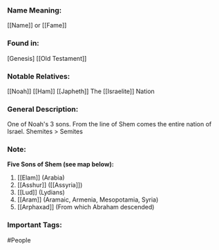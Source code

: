 ### Name Meaning:
[[Name]] or [[Fame]]

### Found in:
[Genesis]
[[Old Testament]]

### Notable Relatives:
[[Noah]]
[[Ham]]
[[Japheth]]
The [[Israelite]] Nation

### General Description:
One of Noah's 3 sons. From the line of Shem comes the entire nation of Israel. Shemites > Semites

### Note:
**Five Sons of Shem (see map below):**
1. [[Elam]] (Arabia)
2. [[Asshur]] ([[Assyria]])  
3. [[Lud]] (Lydians)  
4. [[Aram]] (Aramaic, Armenia, Mesopotamia, Syria)  
5. [[Arphaxad]] (From which Abraham descended)

### Important Tags:
#People